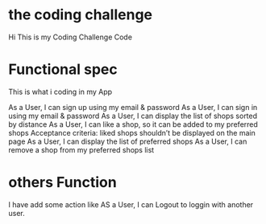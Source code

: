 # the coding challenge

Hi This is my Coding Challenge Code 


# Functional spec

This is what i coding in my App

As a User, I can sign up using my email & password
As a User, I can sign in using my email & password
As a User, I can display the list of shops sorted by distance
As a User, I can like a shop, so it can be added to my preferred shops
Acceptance criteria: liked shops shouldn’t be displayed on the main page
As a User, I can display the list of preferred shops
As a User, I can remove a shop from my preferred shops list

# others Function

I have add some action like
AS a User, I can Logout to loggin with another user.
